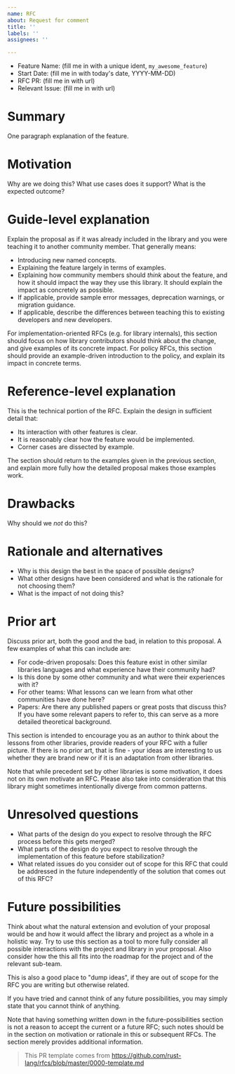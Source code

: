```yaml
---
name: RFC
about: Request for comment
title: ''
labels: ''
assignees: ''

---
```


- Feature Name: (fill me in with a unique ident, `my_awesome_feature`)
- Start Date: (fill me in with today's date, YYYY-MM-DD)
- RFC PR: (fill me in with url)
- Relevant Issue: (fill me in with url)

# Summary
[summary]: #summary

One paragraph explanation of the feature.

# Motivation
[motivation]: #motivation

Why are we doing this? What use cases does it support? What is the expected outcome?

# Guide-level explanation
[guide-level-explanation]: #guide-level-explanation

Explain the proposal as if it was already included in the library and you were teaching it to another community member. That generally means:

- Introducing new named concepts.
- Explaining the feature largely in terms of examples.
- Explaining how community members should *think* about the feature, and how it should impact the way they use this library. It should explain the impact as concretely as possible.
- If applicable, provide sample error messages, deprecation warnings, or migration guidance.
- If applicable, describe the differences between teaching this to existing developers and new developers.

For implementation-oriented RFCs (e.g. for library internals), this section should focus on how library contributors should think about the change, and give examples of its concrete impact. For policy RFCs, this section should provide an example-driven introduction to the policy, and explain its impact in concrete terms.

# Reference-level explanation
[reference-level-explanation]: #reference-level-explanation

This is the technical portion of the RFC. Explain the design in sufficient detail that:

- Its interaction with other features is clear.
- It is reasonably clear how the feature would be implemented.
- Corner cases are dissected by example.

The section should return to the examples given in the previous section, and explain more fully how the detailed proposal makes those examples work.

# Drawbacks
[drawbacks]: #drawbacks

Why should we *not* do this?

# Rationale and alternatives
[rationale-and-alternatives]: #rationale-and-alternatives

- Why is this design the best in the space of possible designs?
- What other designs have been considered and what is the rationale for not choosing them?
- What is the impact of not doing this?

# Prior art
[prior-art]: #prior-art

Discuss prior art, both the good and the bad, in relation to this proposal.
A few examples of what this can include are:

- For code-driven proposals: Does this feature exist in other similar libraries languages and what experience have their community had?
- Is this done by some other community and what were their experiences with it?
- For other teams: What lessons can we learn from what other communities have done here?
- Papers: Are there any published papers or great posts that discuss this? If you have some relevant papers to refer to, this can serve as a more detailed theoretical background.

This section is intended to encourage you as an author to think about the lessons from other libraries, provide readers of your RFC with a fuller picture.
If there is no prior art, that is fine - your ideas are interesting to us whether they are brand new or if it is an adaptation from other libraries.

Note that while precedent set by other libraries is some motivation, it does not on its own motivate an RFC.
Please also take into consideration that this library might sometimes intentionally diverge from common patterns.

# Unresolved questions
[unresolved-questions]: #unresolved-questions

- What parts of the design do you expect to resolve through the RFC process before this gets merged?
- What parts of the design do you expect to resolve through the implementation of this feature before stabilization?
- What related issues do you consider out of scope for this RFC that could be addressed in the future independently of the solution that comes out of this RFC?

# Future possibilities
[future-possibilities]: #future-possibilities

Think about what the natural extension and evolution of your proposal would
be and how it would affect the library and project as a whole in a holistic
way. Try to use this section as a tool to more fully consider all possible
interactions with the project and library in your proposal.
Also consider how the this all fits into the roadmap for the project
and of the relevant sub-team.

This is also a good place to "dump ideas", if they are out of scope for the
RFC you are writing but otherwise related.

If you have tried and cannot think of any future possibilities,
you may simply state that you cannot think of anything.

Note that having something written down in the future-possibilities section
is not a reason to accept the current or a future RFC; such notes should be
in the section on motivation or rationale in this or subsequent RFCs.
The section merely provides additional information.

> This PR template comes from https://github.com/rust-lang/rfcs/blob/master/0000-template.md
